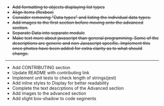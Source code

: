 - ~~Add formatting to objects displaying list types~~
- ~~Align items (flexbox)~~
- ~~Consider removing "Data types" and listing the individual data types.~~
- ~~Add images to the first section before moving onto the advanced section.~~
- ~~Separate Data into separate module~~
- ~~Make text more about javascript than general programming. Some of the descriptions are generic and non Javascript specific.
  Implement this once photos have been added for extra clarity as to what should change.~~

---

- Add CONTRIBUTING section
- Update README with contributing link
- Implement unit tests to check length of strings(jest)
- Add inline styles to Display for better readability
- Complete the text descrptions of the Advanced section
- Add images to the advanced section
- Add slight box-shadow to code segments

